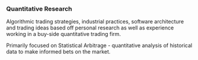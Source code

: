 ### Quantitative Research

Algorithmic trading strategies, industrial practices, software architecture
and trading ideas based off personal research as well as experience
working in a buy-side quantitative trading firm.

Primarily focused on Statistical Arbitrage - quantitative analysis of
historical data to make informed bets on the market.

